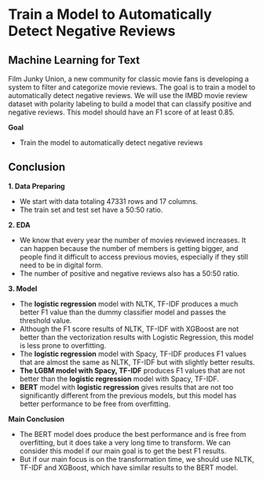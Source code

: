 #  Train a Model to Automatically Detect Negative Reviews

## Machine Learning for Text

Film Junky Union, a new community for classic movie fans is developing a system to filter and categorize movie reviews. The goal is to train a model to automatically detect negative reviews. We will use the IMBD movie review dataset with polarity labeling to build a model that can classify positive and negative reviews. This model should have an F1 score of at least 0.85.

**Goal**
- Train the model to automatically detect negative reviews

## Conclusion

**1. Data Preparing**
- We start with data totaling 47331 rows and 17 columns.
- The train set and test set have a 50:50 ratio.

**2. EDA**
- We know that every year the number of movies reviewed increases. It can happen because the number of members is getting bigger, and people find it difficult to access previous movies, especially if they still need to be in digital form.
- The number of positive and negative reviews also has a 50:50 ratio.

**3. Model**
- The **logistic regression** model with NLTK, TF-IDF produces a much better F1 value than the dummy classifier model and passes the threshold value.
- Although the F1 score results of NLTK, TF-IDF with XGBoost are not better than the vectorization results with Logistic Regression, this model is less prone to overfitting.
- The **logistic regression** model with Spacy, TF-IDF produces F1 values that are almost the same as NLTK, TF-IDF but with slightly better results.
- **The LGBM model with Spacy, TF-IDF** produces F1 values that are not better than the **logistic regression** model with Spacy, TF-IDF.
- **BERT** model with **logistic regression** gives results that are not too significantly different from the previous models, but this model has better performance to be free from overfitting.

**Main Conclusion**
- The BERT model does produce the best performance and is free from overfitting, but it does take a very long time to transform. We can consider this model if our main goal is to get the best F1 results.
- But if our main focus is on the transformation time, we should use NLTK, TF-IDF and XGBoost, which have similar results to the BERT model.
